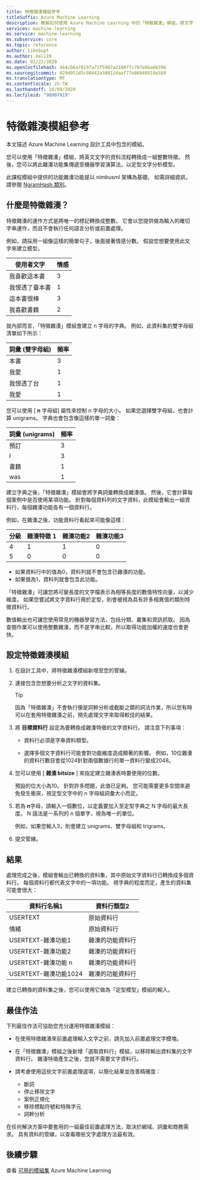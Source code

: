 ```yaml
---
title: 特徵雜湊模組參考
titleSuffix: Azure Machine Learning
description: 瞭解如何使用 Azure Machine Learning 中的「特徵雜湊」模組，將文字資料的特徵化。
services: machine-learning
ms.service: machine-learning
ms.subservice: core
ms.topic: reference
author: likebupt
ms.author: keli19
ms.date: 02/22/2020
ms.openlocfilehash: 444cb6a7819fa72f5987a21807fc707e0ba8b396
ms.sourcegitcommit: 829d951d5c90442a38012daaf77e86046018e5b9
ms.translationtype: MT
ms.contentlocale: zh-TW
ms.lasthandoff: 10/09/2020
ms.locfileid: "90907919"
---
```

# <a name="feature-hashing-module-reference"></a>特徵雜湊模組參考

本文描述 Azure Machine Learning 設計工具中包含的模組。

您可以使用「特徵雜湊」模組，將英文文字的資料流程轉換成一組整數特徵。 然後，您可以將此雜湊功能集傳遞至機器學習演算法，以定型文字分析模型。

此課程模組中提供的功能雜湊功能是以 nimbusml 架構為基礎。 如需詳細資訊，請參閱 [NgramHash 類別](https://docs.microsoft.com/python/api/nimbusml/nimbusml.feature_extraction.text.extractor.ngramhash?view=nimbusml-py-latest)。

## <a name="what-is-feature-hashing"></a>什麼是特徵雜湊？

特徵雜湊的運作方式是將唯一的標記轉換成整數。 它會以您提供做為輸入的確切字串運作，而且不會執行任何語言分析或前置處理。 

例如，請採用一組像這樣的簡單句子，後面接著情感分數。 假設您想要使用此文字來建立模型。

|使用者文字|情感|
|--------------|---------------|
|我喜歡這本書|3|
|我恨透了臺本書|1|
|這本書很棒|3|
|我喜歡書籍|2|

就內部而言，「特徵雜湊」模組會建立 n 字母的字典。 例如，此資料集的雙字母組清單如下所示：

|詞彙 (雙字母組) |頻率|
|------------|---------------|
|本書|3|
|我愛|1|
|我恨透了台|1|
|我愛|1|

您可以使用 [ **n** 字母組] 屬性來控制 n 字母的大小。 如果您選擇雙字母組，也會計算 unigrams。 字典也會包含像這樣的單一詞彙：

|詞彙 (unigrams) |頻率|
|------------|---------------|
|預訂|3|
|I|3|
|書籍|1|
|was|1|

建立字典之後，「特徵雜湊」模組會將字典詞彙轉換成雜湊值。 然後，它會計算每個案例中是否使用某項功能。 針對每個資料列的文字資料，此模組會輸出一組資料行，每個雜湊功能各有一個資料行。

例如，在雜湊之後，功能資料行看起來可能像這樣：

|分級|雜湊特徵 1|雜湊功能2|雜湊功能3|
|-----|-----|-----|-----|
|4|1|1|0|
|5|0|0|0|

* 如果資料行中的值為0，資料列就不會包含已雜湊的功能。
* 如果值為1，資料列就會包含此功能。

「特徵雜湊」可讓您將可變長度的文字檔表示為相等長度的數值特性向量，以減少維度。 如果您嘗試將文字資料行用於定型，則會被視為具有許多相異值的類別特徵資料行。

數值輸出也可讓您使用常見的機器學習方法，包括分類、叢集和資訊抓取。 因為查閱作業可以使用整數雜湊，而不是字串比較，所以取得功能加權的速度也會更快。

## <a name="configure-the-feature-hashing-module"></a>設定特徵雜湊模組

1.  在設計工具中，將特徵雜湊模組新增至您的管線。

1. 連接包含您想要分析之文字的資料集。

    > [!TIP]
    > 因為「特徵雜湊」不會執行像是詞幹分析或截斷之類的詞法作業，所以您有時可以在套用特徵雜湊之前，預先處理文字來取得較佳的結果。 

1. 將 **目標資料行** 設定為要轉換成雜湊特徵的文字資料行。 請注意下列事項：

    * 資料行必須是字串資料類型。
    
    * 選擇多個文字資料行可能會對功能維度造成顯著的影響。 例如，10位雜湊的資料行數目會從1024針對兩個數據行的單一資料行變成2048。

1. 您可以使用 [ **雜湊 bitsize** ] 來指定建立雜湊表時要使用的位數。
    
    預設的位大小為10。 針對許多問題，此值已足夠。 您可能需要更多空間來避免發生衝突，視定型文字中的 n 字母組詞彙大小而定。
    
1. 若為 **n**字母，請輸入一個數位，以定義要加入至定型字典之 N 字母的最大長度。 N 語法是一系列的 *n* 個單字，視為唯一的單位。

    例如，如果您輸入3，則會建立 unigrams、雙字母組和 trigrams。

1. 提交管線。

## <a name="results"></a>結果

處理完成之後，模組會輸出已轉換的資料集，其中原始文字資料行已轉換成多個資料行。 每個資料行都代表文字中的一項功能。 視字典的程度而定，產生的資料集可能會很大：

|資料行名稱1|資料行類型2|
|-------------------|-------------------|
|USERTEXT|原始資料行|
|情緒|原始資料行|
|USERTEXT-雜湊功能1|雜湊的功能資料行|
|USERTEXT-雜湊功能2|雜湊的功能資料行|
|USERTEXT-雜湊功能 n|雜湊的功能資料行|
|USERTEXT-雜湊功能1024|雜湊的功能資料行|

建立已轉換的資料集之後，您可以使用它做為「定型模型」模組的輸入。
 
## <a name="best-practices"></a>最佳作法

下列最佳作法可協助您充分運用特徵雜湊模組：

* 在使用特徵雜湊來前置處理輸入文字之前，請先加入前置處理文字模塊。 

* 在「特徵雜湊」模組之後新增「選取資料行」模組，以移除輸出資料集的文字資料行。 雜湊特徵產生之後，您就不需要文字資料行。
    
* 請考慮使用這些文字前置處理選項，以簡化結果並改善精確度：

    * 斷詞
    * 停止移除文字
    * 案例正規化
    * 移除標點符號和特殊字元
    * 詞幹分析  

在任何解決方案中要套用的一組最佳前置處理方法，取決於網域、詞彙和商務需求。 具有資料的管線，以查看哪些文字處理方法最有效。

## <a name="next-steps"></a>後續步驟
            
查看 [可用的模組集](module-reference.md) Azure Machine Learning 
